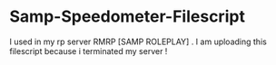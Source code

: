 # Samp-Speedometer-Filescript
I used in my rp server RMRP [SAMP ROLEPLAY] . I am uploading this filescript because i terminated my server !
